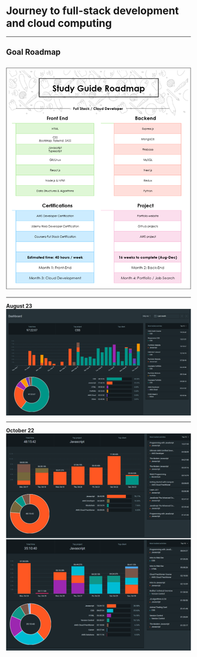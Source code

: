 # Journey to full-stack development and cloud computing
---

## Goal Roadmap

## ![roadmap](https://github.com/Jaycelab/Path/blob/main/Roadmap/goal-roadmap.png)
---

**August 23**
![august-23](https://github.com/Jaycelab/Path/blob/main/Monthly%20Log/August%202023/aug-summary.png)

---

**October 22**
![week-1](https://github.com/Jaycelab/Path/blob/main/Monthly%20Log/October%202022/summary-report.png)
![week-2](https://github.com/Jaycelab/Path/blob/main/Monthly%20Log/October%202022/summary-report-2.png)
